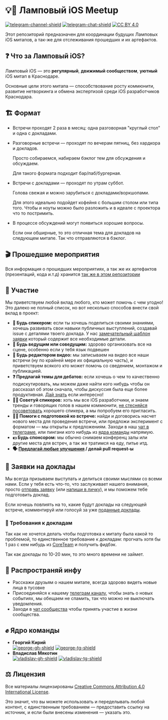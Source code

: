 # 💡📱 Ламповый iOS Meetup

[![telegram-channel-shield]][telegram-channel]
[![telegram-chat-shield]][telegram-chat]
[![CC BY 4.0][cc-by-shield]][cc-by]

Этот репозиторий предназначен для координации будущих Ламповых iOS митапов, а так-же для отслеживания прошедших и их артефактов.

## ❓ Что за Ламповый iOS?

Ламповый iOS — это **регулярный**, **движимый сообществом**, **уютный** iOS митап в Краснодаре.

Основные цели этого митапа — способствование росту коммюнити, развитие нетворкинга и обмена экспертизой среди iOS разработчиков Краснодара.

## 🏗 Формат

- Встречи проходят 2 раза в месяц: одна разговорная "круглый стол" и одна с докладами.
- Разговорные встречи — проходят по вечерам пятниц, без хардкора и докладов.
  
  Просто собираемся, набираем бэклог тем для обсуждения и обсуждаем.
  
  Для такого формата подходит бар/паб/бургерная.

- Встречи с докладами — проходят по утрам суббот.
  
  Голова свежая и можно зарубиться с докладами/воркшопами.
  
  Для этого идеально подойдет кофейня с большим столом или типа того. Чтобы и ноуты можно было разложить и в идеале с проектора что то постримить.

- В процессе обсуждений могут появиться хорошие вопросы.
  
  Если они обширные, то это отличная тема для докладов на следующем митапе. Так что отправляются в бэклог.

## 🎬 Прошедшие мероприятия

Вся информация о прошедших мероприятиях, а так же их артефактов (презентаций, кода и.т.д) хранится [так же в этом репозитории](MeetupArtifacts/README.md)

## 🤝 Участие

Мы приветствуем любой вклад любого, кто может помочь с чем угодно! Это далеко не полный список, но вот несколько способов внести свой вклад в проект:

- **📢 Будь спикером:** если ты хочешь поделиться своими знаниями, хочешь развивать свои навыки публичных выступлений, создавай issue с деталями твоего доклада. У нас [замечательный шаблон заявки][submit-issue] который содержит все необходимые детали.
- **🎤 Будь ведущим или соведущим:** здорово организовать все на сцене, особенно если у тебя язык подвешен
- **📼 Будь редактором видео:** мы записываем на видео все наши встречи (ну по крайней мере их официальную часть), и приветствуем всякого кто может помочь со сведением, монтажом и публикацией.
- **❓ Предлагай темы для дебатов:** если хочешь о чем то качественно подискутировать, мы можем даже найти кого нибудь чтобы он рассказал об этом сначала, чтобы дискуссия была еще более продуктивная. [Дай знать][submit-issue] если интересно!
- **👨‍💻 Советуй спикеров:** хоть мы все iOS разработчики, и знаем тренды и говорящих голов в нашем коммюнити, [не стесняйся посоветовать][submit-issue] хорошего спикера, а мы попробуем его пригласить.
- **👷‍♂️ Помоги с подготовкой ко встрече:** найди и договорись насчет нового места для проведения встречи, или предложи эксперимент с форматом — мы открыты к предложениям. Заходи в наш [чат в телеграме][telegram-chat], или пингани кого нибудь из [ядра команды](#-ядро-команды) напрямую.
- **💵 Будь спонсором:** мы обычно снимаем конференц залы или другие места для встреч, а так же тратимся на еду, питье итд.
- **🗣 [Предлагай любые улучшения][submit-issue] / делай pull request-ы**

## 📄 Заявки на доклады

Мы всегда призываем выступать и делиться своими мыслями со всеми нами. Если у тебя есть что-то, что заслуживает нашего внимания, просто [отправь заявку][submit-issue] (или [напиши в личку](#-ядро-команды)), и мы поможем тебе подготовить доклад.

Если хочешь повлиять на то, какие будут доклады на следующей встрече, комментируй или голосуй за уже [поданные доклады][talks-proposals].

### 🔨 Требования к докладам

Так как не хочется делать чтобы подготовка к митапу была какой то проблемой, то единственное требование к докладам: прогнать хотя бы 1 раз с кем нибудь из [CoreTeam](#-ядро-команды) и получить фидбэк.

Так как доклады по 10-20 мин, то это много времени не займет.

## 📣 Распространяй инфу

- Расскажи друзьям о нашем митапе, всегда здорово видеть новые лица в тусовке
- Присоединяйся к нашему [телеграм каналу][telegram-channel], чтобы знать о новых событиях, мы обещаем не спамить, так что можно не выключать уведомления.
- Заходи в [чат сообщества][telegram-chat] чтобы принять участие в жизни сообщества.

## ✊ Ядро команды

- **Георгий Кирий**  
  [![george-gh-shield]][george-gh] [![george-tg-shield]][george-tg]
- **Владислав Мякотин**  
  [![vladislav-gh-shield]][vladislav-gh] [![vladislav-tg-shield]][vladislav-tg]

## ⚖️ Лицензия

Все материалы лицензированы [Creative Commons Attribution 4.0 International License][cc-by].

Это значит, что вы можете использовать и переделывать любой контент, с единственным требованием — предоставить ссылку на источник, и если были внесены изменения — указать это.

[cc-by]: http://creativecommons.org/licenses/by/4.0/
[cc-by-shield]: https://img.shields.io/badge/License-CC%20BY%204.0-lightgrey

[telegram-channel]: https://t.me/lamp_ios_krd
[telegram-channel-shield]: https://img.shields.io/badge/Telegram-Channel-informational?logo=telegram
[telegram-chat]: https://t.me/lamp_ios_krd_community
[telegram-chat-shield]: https://img.shields.io/badge/Telegram-Chat-informational?logo=telegram


[george-tg]: https://t.me/mpsnp
[george-tg-shield]: https://img.shields.io/badge/@mpsnp-informational?logo=telegram&style=social
[george-gh]: https://github.com/mpsnp
[george-gh-shield]: https://img.shields.io/badge/@mpsnp-informational?logo=github&style=social


[vladislav-tg]: https://t.me/myakotinv
[vladislav-tg-shield]: https://img.shields.io/badge/@myakotinv-informational?logo=telegram&style=social
[vladislav-gh]: https://github.com/vladislav-m
[vladislav-gh-shield]: https://img.shields.io/badge/@vladislav--m-informational?logo=github&style=social

[submit-issue]: https://github.com/lamp-ios/meetup/issues/new/choose
[talks-proposals]: https://github.com/lamp-ios/meetup/issues?q=is%3Aissue+is%3Aopen+label%3Atalk

